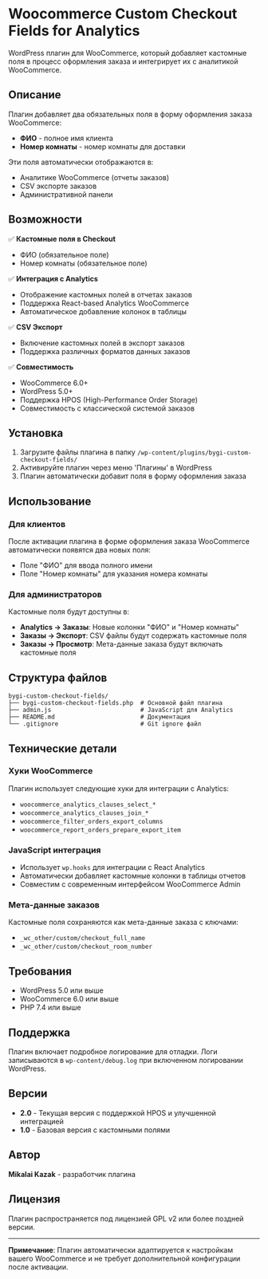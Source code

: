# Woocommerce Custom Checkout Fields for Analytics

WordPress плагин для WooCommerce, который добавляет кастомные поля в процесс оформления заказа и интегрирует их с аналитикой WooCommerce.

## Описание

Плагин добавляет два обязательных поля в форму оформления заказа WooCommerce:
- **ФИО** - полное имя клиента
- **Номер комнаты** - номер комнаты для доставки

Эти поля автоматически отображаются в:
- Аналитике WooCommerce (отчеты заказов)
- CSV экспорте заказов
- Административной панели

## Возможности

✅ **Кастомные поля в Checkout**
- ФИО (обязательное поле)
- Номер комнаты (обязательное поле)

✅ **Интеграция с Analytics**
- Отображение кастомных полей в отчетах заказов
- Поддержка React-based Analytics WooCommerce
- Автоматическое добавление колонок в таблицы

✅ **CSV Экспорт**
- Включение кастомных полей в экспорт заказов
- Поддержка различных форматов данных заказов

✅ **Совместимость**
- WooCommerce 6.0+
- WordPress 5.0+
- Поддержка HPOS (High-Performance Order Storage)
- Совместимость с классической системой заказов

## Установка

1. Загрузите файлы плагина в папку `/wp-content/plugins/bygi-custom-checkout-fields/`
2. Активируйте плагин через меню 'Плагины' в WordPress
3. Плагин автоматически добавит поля в форму оформления заказа

## Использование

### Для клиентов
После активации плагина в форме оформления заказа WooCommerce автоматически появятся два новых поля:
- Поле "ФИО" для ввода полного имени
- Поле "Номер комнаты" для указания номера комнаты

### Для администраторов
Кастомные поля будут доступны в:
- **Analytics → Заказы**: Новые колонки "ФИО" и "Номер комнаты"
- **Заказы → Экспорт**: CSV файлы будут содержать кастомные поля
- **Заказы → Просмотр**: Мета-данные заказа будут включать кастомные поля

## Структура файлов

```
bygi-custom-checkout-fields/
├── bygi-custom-checkout-fields.php  # Основной файл плагина
├── admin.js                         # JavaScript для Analytics
├── README.md                        # Документация
└── .gitignore                       # Git ignore файл
```

## Технические детали

### Хуки WooCommerce
Плагин использует следующие хуки для интеграции с Analytics:
- `woocommerce_analytics_clauses_select_*`
- `woocommerce_analytics_clauses_join_*`
- `woocommerce_filter_orders_export_columns`
- `woocommerce_report_orders_prepare_export_item`

### JavaScript интеграция
- Использует `wp.hooks` для интеграции с React Analytics
- Автоматически добавляет кастомные колонки в таблицы отчетов
- Совместим с современным интерфейсом WooCommerce Admin

### Мета-данные заказов
Кастомные поля сохраняются как мета-данные заказа с ключами:
- `_wc_other/custom/checkout_full_name`
- `_wc_other/custom/checkout_room_number`

## Требования

- WordPress 5.0 или выше
- WooCommerce 6.0 или выше
- PHP 7.4 или выше

## Поддержка

Плагин включает подробное логирование для отладки. Логи записываются в `wp-content/debug.log` при включенном логировании WordPress.

## Версии

- **2.0** - Текущая версия с поддержкой HPOS и улучшенной интеграцией
- **1.0** - Базовая версия с кастомными полями

## Автор

**Mikalai Kazak** - разработчик плагина

## Лицензия

Плагин распространяется под лицензией GPL v2 или более поздней версии.

---

**Примечание**: Плагин автоматически адаптируется к настройкам вашего WooCommerce и не требует дополнительной конфигурации после активации. 